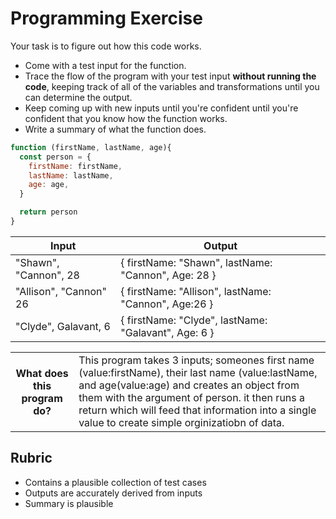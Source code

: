 # Programming Exercise

Your task is to figure out how this code works.

* Come with a test input for the function.
* Trace the flow of the program with your test input **without running the code**, keeping track of all of the variables and transformations until you can determine the output.
* Keep coming up with new inputs until you're confident until you're confident that you know how the function works.
* Write a summary of what the function does.

```js
function (firstName, lastName, age){
  const person = {
    firstName: firstName,
    lastName: lastName,
    age: age,
  }

  return person
}
```

| Input | Output |
| ---------------------------- | ---------------------------------------------------- |
|    "Shawn", "Cannon", 28     | { firstName: "Shawn", lastName: "Cannon", Age: 28 }  | 
|    "Allison", "Cannon" 26    | { firstName: "Allison", lastName: "Cannon", Age:26 } | 
|    "Clyde", Galavant, 6      | { firstName: "Clyde", lastName: "Galavant", Age: 6 } | 

<table>
  <tr>
    <th>What does this program do?</th>
    <td>This program takes 3 inputs; someones first name (value:firstName), their last name (value:lastName, and age(value:age) and creates an object from them with the argument of person. it then runs a return which will feed that information into a single value to create simple orginizatiobn of data. </td>
  </tr>
</table>

## Rubric

* Contains a plausible collection of test cases
* Outputs are accurately derived from inputs
* Summary is plausible
